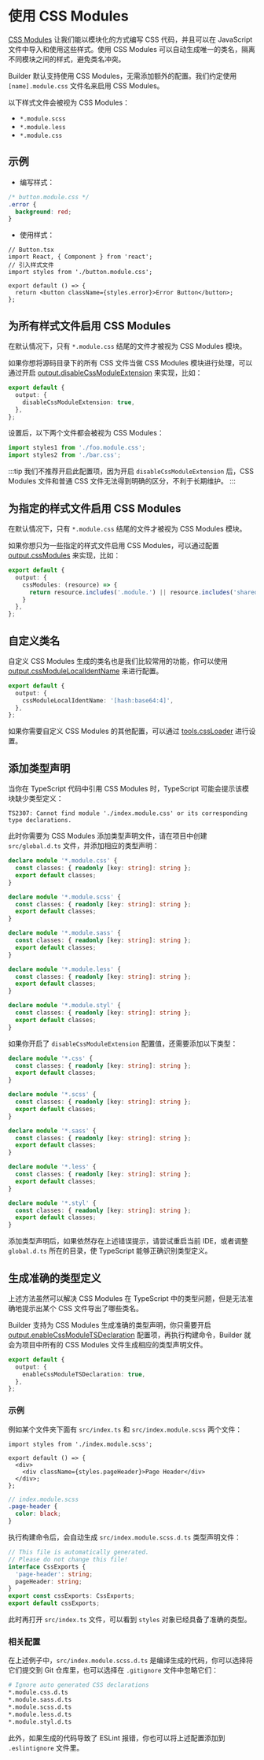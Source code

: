 # 使用 CSS Modules

[CSS Modules](https://github.com/css-modules/css-modules) 让我们能以模块化的方式编写 CSS 代码，并且可以在 JavaScript 文件中导入和使用这些样式。使用 CSS Modules 可以自动生成唯一的类名，隔离不同模块之间的样式，避免类名冲突。

Builder 默认支持使用 CSS Modules，无需添加额外的配置。我们约定使用 `[name].module.css` 文件名来启用 CSS Modules。

以下样式文件会被视为 CSS Modules：

- `*.module.scss`
- `*.module.less`
- `*.module.css`

## 示例

- 编写样式：

```css
/* button.module.css */
.error {
  background: red;
}
```

- 使用样式：

```tsx
// Button.tsx
import React, { Component } from 'react';
// 引入样式文件
import styles from './button.module.css';

export default () => {
  return <button className={styles.error}>Error Button</button>;
};
```

## 为所有样式文件启用 CSS Modules

在默认情况下，只有 `*.module.css` 结尾的文件才被视为 CSS Modules 模块。

如果你想将源码目录下的所有 CSS 文件当做 CSS Modules 模块进行处理，可以通过开启 [output.disableCssModuleExtension](/api/config-output.html#outputdisablecssmoduleextension) 来实现，比如：

```ts
export default {
  output: {
    disableCssModuleExtension: true,
  },
};
```

设置后，以下两个文件都会被视为 CSS Modules：

```ts
import styles1 from './foo.module.css';
import styles2 from './bar.css';
```

:::tip
我们不推荐开启此配置项，因为开启 `disableCssModuleExtension` 后，CSS Modules 文件和普通 CSS 文件无法得到明确的区分，不利于长期维护。
:::

## 为指定的样式文件启用 CSS Modules

在默认情况下，只有 `*.module.css` 结尾的文件才被视为 CSS Modules 模块。

如果你想只为一些指定的样式文件启用 CSS Modules，可以通过配置 [output.cssModules](/api/config-output.html#outputcssmodule) 来实现，比如：

```ts
export default {
  output: {
    cssModules: (resource) => {
      return resource.includes('.module.') || resource.includes('shared/');
    }
  },
};
```

## 自定义类名

自定义 CSS Modules 生成的类名也是我们比较常用的功能，你可以使用 [output.cssModuleLocalIdentName](/api/config-output.html#outputcssmodulelocalidentname) 来进行配置。

```ts
export default {
  output: {
    cssModuleLocalIdentName: '[hash:base64:4]',
  },
};
```

如果你需要自定义 CSS Modules 的其他配置，可以通过 [tools.cssLoader](/api/config-tools.html#css-loader) 进行设置。

## 添加类型声明

当你在 TypeScript 代码中引用 CSS Modules 时，TypeScript 可能会提示该模块缺少类型定义：

```
TS2307: Cannot find module './index.module.css' or its corresponding type declarations.
```

此时你需要为 CSS Modules 添加类型声明文件，请在项目中创建 `src/global.d.ts` 文件，并添加相应的类型声明：

```ts title="src/global.d.ts"
declare module '*.module.css' {
  const classes: { readonly [key: string]: string };
  export default classes;
}

declare module '*.module.scss' {
  const classes: { readonly [key: string]: string };
  export default classes;
}

declare module '*.module.sass' {
  const classes: { readonly [key: string]: string };
  export default classes;
}

declare module '*.module.less' {
  const classes: { readonly [key: string]: string };
  export default classes;
}

declare module '*.module.styl' {
  const classes: { readonly [key: string]: string };
  export default classes;
}
```

如果你开启了 `disableCssModuleExtension` 配置值，还需要添加以下类型：

```ts title="src/global.d.ts"
declare module '*.css' {
  const classes: { readonly [key: string]: string };
  export default classes;
}

declare module '*.scss' {
  const classes: { readonly [key: string]: string };
  export default classes;
}

declare module '*.sass' {
  const classes: { readonly [key: string]: string };
  export default classes;
}

declare module '*.less' {
  const classes: { readonly [key: string]: string };
  export default classes;
}

declare module '*.styl' {
  const classes: { readonly [key: string]: string };
  export default classes;
}
```

添加类型声明后，如果依然存在上述错误提示，请尝试重启当前 IDE，或者调整 `global.d.ts` 所在的目录，使 TypeScript 能够正确识别类型定义。

## 生成准确的类型定义

上述方法虽然可以解决 CSS Modules 在 TypeScript 中的类型问题，但是无法准确地提示出某个 CSS 文件导出了哪些类名。

Builder 支持为 CSS Modules 生成准确的类型声明，你只需要开启 [output.enableCssModuleTSDeclaration](/api/config-output.html#outputenablecssmoduletsdeclaration) 配置项，再执行构建命令，Builder 就会为项目中所有的 CSS Modules 文件生成相应的类型声明文件。

```ts
export default {
  output: {
    enableCssModuleTSDeclaration: true,
  },
};
```

### 示例

例如某个文件夹下面有 `src/index.ts` 和 `src/index.module.scss` 两个文件：

```tsx title="src/index.ts"
import styles from './index.module.scss';

export default () => {
  <div>
    <div className={styles.pageHeader}>Page Header</div>
  </div>;
};
```

```scss
// index.module.scss
.page-header {
  color: black;
}
```

执行构建命令后，会自动生成 `src/index.module.scss.d.ts` 类型声明文件：

```ts title="src/index.module.scss.d.ts"
// This file is automatically generated.
// Please do not change this file!
interface CssExports {
  'page-header': string;
  pageHeader: string;
}
export const cssExports: CssExports;
export default cssExports;
```

此时再打开 `src/index.ts` 文件，可以看到 `styles` 对象已经具备了准确的类型。

### 相关配置

在上述例子中，`src/index.module.scss.d.ts` 是编译生成的代码，你可以选择将它们提交到 Git 仓库里，也可以选择在 `.gitignore` 文件中忽略它们：

```bash
# Ignore auto generated CSS declarations
*.module.css.d.ts
*.module.sass.d.ts
*.module.scss.d.ts
*.module.less.d.ts
*.module.styl.d.ts
```

此外，如果生成的代码导致了 ESLint 报错，你也可以将上述配置添加到 `.eslintignore` 文件里。
